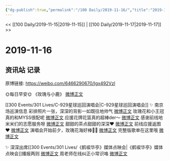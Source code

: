 ```yaml
---
{"dg-publish":true,"permalink":"/100 Daily/2019-11-16/","title":"2019-11-16","created":"2023-03-30T17:53:49.015+08:00","updated":"2023-03-30T17:54:31.373+08:00"}
---
```



<< [[100 Daily/2019-11-15\|2019-11-15]] | [[100 Daily/2019-11-17\|2019-11-17]] >>

# 2019-11-16

## 资讯站 记录

原博链接: https://weibo.com/6466290670/Igx492Vzl

🌞每日早安🌞 《玫瑰与小鹿》 [微博正文](https://m.weibo.cn/6466290670/4439186490605329)

[[300 Events/301 Lives/C-929星球巡回演唱会\|C-929星球巡回演唱会]]
✨ 南京场巡演信息
彩排照片一张，深深的背影一如既往地帅气 [微博正文](https://m.weibo.cn/6466290670/4439187643972838)
玫瑰花和小王冠真的和MYSS很配呢
[微博正文](https://m.weibo.cn/6466290670/4439301691089678)
应援花牌花篮真的超棒der～ [微博正文](https://m.weibo.cn/6466290670/4439301938896413)
感谢前线地米米们的志愿服务呀 [微博正文](https://m.weibo.cn/6466290670/4439302106472023)
甜甜的茶点甜甜的深深❤️ [微博正文](https://m.weibo.cn/6466290670/4439302597022560)
前线应援返图❤️ [微博正文](https://m.weibo.cn/6466290670/4439317428326789)
演唱会开始前夕，玫瑰花海好棒👏🏻 [微博正文](https://m.weibo.cn/6466290670/4439326240686195)
完整版歌单在这里哦 [微博正文](https://m.weibo.cn/6466290670/4439368167043513)

✨ 深深出席[[300 Events/301 Lives/《鹤唳华亭》媒体点映会\|《鹤唳华亭》媒体点映会]]播报两则 [微博正文](https://m.weibo.cn/6466290670/4439236058641472)
周老师在线纠正小常识咯 [微博正文](https://m.weibo.cn/6466290670/4439329843681089)
